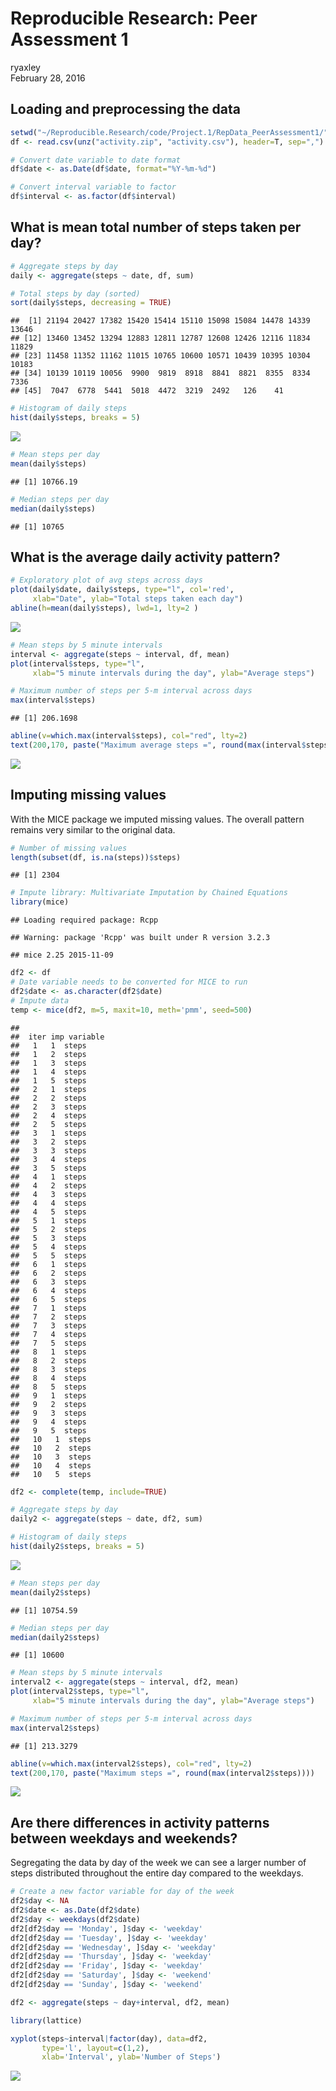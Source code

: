 # Reproducible Research: Peer Assessment 1
ryaxley  
February 28, 2016  


## Loading and preprocessing the data

```r
setwd("~/Reproducible.Research/code/Project.1/RepData_PeerAssessment1/")
df <- read.csv(unz("activity.zip", "activity.csv"), header=T, sep=",")

# Convert date variable to date format
df$date <- as.Date(df$date, format="%Y-%m-%d")

# Convert interval variable to factor
df$interval <- as.factor(df$interval)
```


## What is mean total number of steps taken per day?

```r
# Aggregate steps by day
daily <- aggregate(steps ~ date, df, sum)

# Total steps by day (sorted)
sort(daily$steps, decreasing = TRUE)
```

```
##  [1] 21194 20427 17382 15420 15414 15110 15098 15084 14478 14339 13646
## [12] 13460 13452 13294 12883 12811 12787 12608 12426 12116 11834 11829
## [23] 11458 11352 11162 11015 10765 10600 10571 10439 10395 10304 10183
## [34] 10139 10119 10056  9900  9819  8918  8841  8821  8355  8334  7336
## [45]  7047  6778  5441  5018  4472  3219  2492   126    41
```

```r
# Histogram of daily steps
hist(daily$steps, breaks = 5)
```

![](PA1_template_files/figure-html/unnamed-chunk-2-1.png)

```r
# Mean steps per day
mean(daily$steps)
```

```
## [1] 10766.19
```

```r
# Median steps per day
median(daily$steps)
```

```
## [1] 10765
```


## What is the average daily activity pattern?

```r
# Exploratory plot of avg steps across days
plot(daily$date, daily$steps, type="l", col='red', 
     xlab="Date", ylab="Total steps taken each day")
abline(h=mean(daily$steps), lwd=1, lty=2 )
```

![](PA1_template_files/figure-html/unnamed-chunk-3-1.png)

```r
# Mean steps by 5 minute intervals
interval <- aggregate(steps ~ interval, df, mean)
plot(interval$steps, type="l", 
     xlab="5 minute intervals during the day", ylab="Average steps")

# Maximum number of steps per 5-m interval across days
max(interval$steps)
```

```
## [1] 206.1698
```

```r
abline(v=which.max(interval$steps), col="red", lty=2)
text(200,170, paste("Maximum average steps =", round(max(interval$steps))))
```

![](PA1_template_files/figure-html/unnamed-chunk-3-2.png)

## Imputing missing values
With the MICE package we imputed missing values. The overall pattern remains very similar to the original data. 

```r
# Number of missing values
length(subset(df, is.na(steps))$steps)
```

```
## [1] 2304
```

```r
# Impute library: Multivariate Imputation by Chained Equations  
library(mice)
```

```
## Loading required package: Rcpp
```

```
## Warning: package 'Rcpp' was built under R version 3.2.3
```

```
## mice 2.25 2015-11-09
```

```r
df2 <- df
# Date variable needs to be converted for MICE to run
df2$date <- as.character(df2$date)
# Impute data
temp <- mice(df2, m=5, maxit=10, meth='pmm', seed=500)
```

```
## 
##  iter imp variable
##   1   1  steps
##   1   2  steps
##   1   3  steps
##   1   4  steps
##   1   5  steps
##   2   1  steps
##   2   2  steps
##   2   3  steps
##   2   4  steps
##   2   5  steps
##   3   1  steps
##   3   2  steps
##   3   3  steps
##   3   4  steps
##   3   5  steps
##   4   1  steps
##   4   2  steps
##   4   3  steps
##   4   4  steps
##   4   5  steps
##   5   1  steps
##   5   2  steps
##   5   3  steps
##   5   4  steps
##   5   5  steps
##   6   1  steps
##   6   2  steps
##   6   3  steps
##   6   4  steps
##   6   5  steps
##   7   1  steps
##   7   2  steps
##   7   3  steps
##   7   4  steps
##   7   5  steps
##   8   1  steps
##   8   2  steps
##   8   3  steps
##   8   4  steps
##   8   5  steps
##   9   1  steps
##   9   2  steps
##   9   3  steps
##   9   4  steps
##   9   5  steps
##   10   1  steps
##   10   2  steps
##   10   3  steps
##   10   4  steps
##   10   5  steps
```

```r
df2 <- complete(temp, include=TRUE)

# Aggregate steps by day
daily2 <- aggregate(steps ~ date, df2, sum)

# Histogram of daily steps
hist(daily2$steps, breaks = 5)
```

![](PA1_template_files/figure-html/unnamed-chunk-4-1.png)

```r
# Mean steps per day
mean(daily2$steps)
```

```
## [1] 10754.59
```

```r
# Median steps per day
median(daily2$steps)
```

```
## [1] 10600
```

```r
# Mean steps by 5 minute intervals
interval2 <- aggregate(steps ~ interval, df2, mean)
plot(interval2$steps, type="l", 
     xlab="5 minute intervals during the day", ylab="Average steps")

# Maximum number of steps per 5-m interval across days
max(interval2$steps)
```

```
## [1] 213.3279
```

```r
abline(v=which.max(interval2$steps), col="red", lty=2)
text(200,170, paste("Maximum steps =", round(max(interval2$steps))))
```

![](PA1_template_files/figure-html/unnamed-chunk-4-2.png)


## Are there differences in activity patterns between weekdays and weekends?
Segregating the data by day of the week we can see a larger number of steps distributed throughout the entire day compared to the weekdays.

```r
# Create a new factor variable for day of the week
df2$day <- NA
df2$date <- as.Date(df2$date)
df2$day <- weekdays(df2$date)
df2[df2$day == 'Monday', ]$day <- 'weekday'
df2[df2$day == 'Tuesday', ]$day <- 'weekday'
df2[df2$day == 'Wednesday', ]$day <- 'weekday'
df2[df2$day == 'Thursday', ]$day <- 'weekday'
df2[df2$day == 'Friday', ]$day <- 'weekday'
df2[df2$day == 'Saturday', ]$day <- 'weekend'
df2[df2$day == 'Sunday', ]$day <- 'weekend'

df2 <- aggregate(steps ~ day+interval, df2, mean)

library(lattice)

xyplot(steps~interval|factor(day), data=df2,
       type='l', layout=c(1,2),
       xlab='Interval', ylab='Number of Steps')
```

![](PA1_template_files/figure-html/unnamed-chunk-5-1.png)
